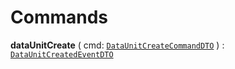 

# Commands

  
<article>

**dataUnitCreate** ( cmd: [`DataUnitCreateCommandDTO`](/docs/data-unit-create--page#data-unit-create) ) : [`DataUnitCreatedEventDTO`](/docs/core-data-unit--page#data-unit-create) <br/> 

</article>

